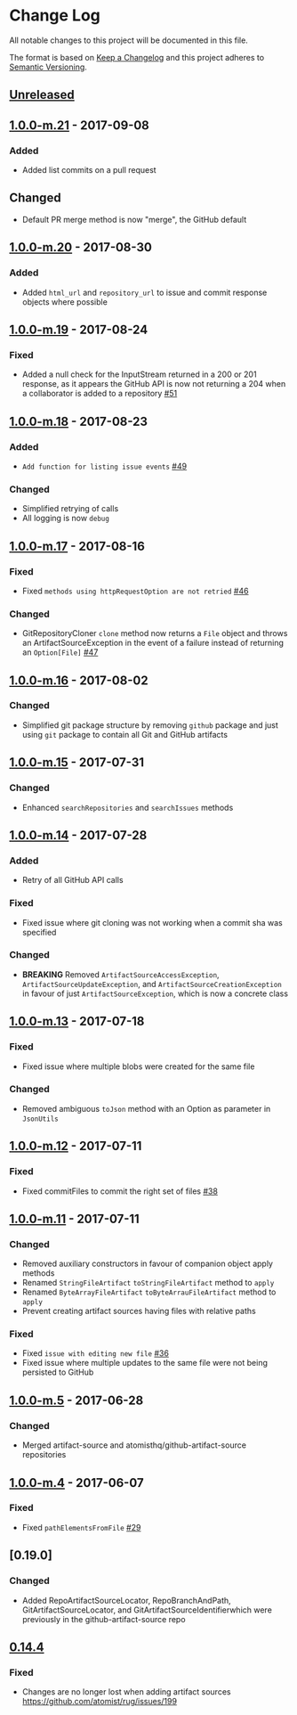 # Change Log

All notable changes to this project will be documented in this file.

The format is based on [Keep a Changelog](http://keepachangelog.com/)
and this project adheres to [Semantic Versioning](http://semver.org/).

## [Unreleased][]

[Unreleased]: https://github.com/atomist/artifact-source/compare/1.0.0-m.21...HEAD

## [1.0.0-m.21] - 2017-09-08

[1.0.0-m.21]: https://github.com/atomist/artifact-source/compare/1.0.0-m.20...1.0.0-m.21

### Added

-   Added list commits on a pull request

## Changed

-   Default PR merge method is now "merge", the GitHub default

## [1.0.0-m.20] - 2017-08-30

[1.0.0-m.20]: https://github.com/atomist/artifact-source/compare/1.0.0-m.19...1.0.0-m.20

### Added

-   Added `html_url` and `repository_url` to issue and commit response objects where possible

## [1.0.0-m.19] - 2017-08-24

[1.0.0-m.19]: https://github.com/atomist/artifact-source/compare/1.0.0-m.18...1.0.0-m.19

### Fixed

-   Added a null check for the InputStream returned in a 200 or 201 response, as it appears the GitHub API
    is now not returning a 204 when a collaborator is added to a repository [#51][51]
    
[51]: https://github.com/atomist/artifact-source/issues/51

## [1.0.0-m.18] - 2017-08-23

[1.0.0-m.18]: https://github.com/atomist/artifact-source/compare/1.0.0-m.17...1.0.0-m.18

### Added

-   `Add function for listing issue events` [#49][49]

[49]: https://github.com/atomist/artifact-source/issues/49

### Changed

-   Simplified retrying of calls
-   All logging is now `debug`

## [1.0.0-m.17] - 2017-08-16

[1.0.0-m.17]: https://github.com/atomist/artifact-source/compare/1.0.0-m.16...1.0.0-m.17

### Fixed

-   Fixed `methods using httpRequestOption are not retried` [#46][46]

[46]: https://github.com/atomist/artifact-source/issues/46

### Changed

-   GitRepositoryCloner `clone` method now returns a `File` object and throws an 
    ArtifactSourceException in the event of a failure instead of returning an
    `Option[File]` [#47][47]

[47]: https://github.com/atomist/artifact-source/issues/47

## [1.0.0-m.16] - 2017-08-02

[1.0.0-m.16]: https://github.com/atomist/artifact-source/compare/1.0.0-m.15...1.0.0-m.16

### Changed

-   Simplified git package structure by removing `github` package and just using `git` package
    to contain all Git and GitHub artifacts

## [1.0.0-m.15] - 2017-07-31

[1.0.0-m.15]: https://github.com/atomist/artifact-source/compare/1.0.0-m.14...1.0.0-m.15

### Changed

-   Enhanced `searchRepositories` and `searchIssues` methods

## [1.0.0-m.14] - 2017-07-28

[1.0.0-m.14]: https://github.com/atomist/artifact-source/compare/1.0.0-m.13...1.0.0-m.14

### Added
    
-   Retry of all GitHub API calls

### Fixed

-   Fixed issue where git cloning was not working when a commit sha was specified

### Changed

-   **BREAKING** Removed `ArtifactSourceAccessException`, `ArtifactSourceUpdateException`, and `ArtifactSourceCreationException`
    in favour of just `ArtifactSourceException`, which is now a concrete class

## [1.0.0-m.13] - 2017-07-18

[1.0.0-m.13]: https://github.com/atomist/artifact-source/compare/1.0.0-m.12...1.0.0-m.13

### Fixed

-   Fixed issue where multiple blobs were created for the same file

### Changed

-   Removed ambiguous `toJson` method with an Option as parameter in `JsonUtils`

## [1.0.0-m.12] - 2017-07-11

[1.0.0-m.12]: https://github.com/atomist/artifact-source/compare/1.0.0-m.11...1.0.0-m.12

### Fixed

-   Fixed commitFiles to commit the right set of files [#38][38]

[38]: https://github.com/atomist/artifact-source/issues/38

## [1.0.0-m.11] - 2017-07-11

[1.0.0-m.11]: https://github.com/atomist/artifact-source/compare/1.0.0-m.5...1.0.0-m.11

### Changed

-   Removed auxiliary constructors in favour of companion object apply methods
-   Renamed `StringFileArtifact` `toStringFileArtifact` method to `apply`
-   Renamed `ByteArrayFileArtifact` `toByteArrauFileArtifact` method to `apply`
-   Prevent creating artifact sources having files with relative paths

### Fixed

-   Fixed `issue with editing new file` [#36][36]
-   Fixed issue where multiple updates to the same file were not being persisted to GitHub

[36]: https://github.com/atomist/artifact-source/issues/36

## [1.0.0-m.5] - 2017-06-28

[1.0.0-m.5]: https://github.com/atomist/artifact-source/compare/1.0.0-m.4...1.0.0-m.5

### Changed

-   Merged artifact-source and atomisthq/github-artifact-source repositories

## [1.0.0-m.4] - 2017-06-07

[1.0.0-m.4]: https://github.com/atomist/artifact-source/compare/1.0.0-m.3...1.0.0-m.4

### Fixed

-   Fixed `pathElementsFromFile` [#29][29]

[29]: https://github.com/atomist/artifact-source/issues/29

## [0.19.0]

### Changed

-   Added RepoArtifactSourceLocator, RepoBranchAndPath, GitArtifactSourceLocator,
    and GitArtifactSourceIdentifierwhich were previously in the 
    github-artifact-source repo
    
[Unreleased]: https://github.com/atomist/artifact-source/compare/0.14.4...HEAD

## [0.14.4]

[0.14.4]: https://github.com/atomist/artifact-source/compare/0.14.3...0.14.4

### Fixed

-   Changes are no longer lost when adding artifact sources
    https://github.com/atomist/rug/issues/199
